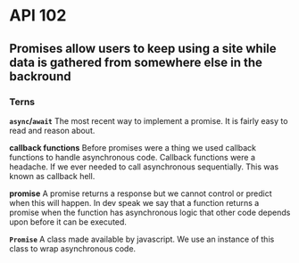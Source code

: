 # API 102
## Promises allow users to keep using a site while data is gathered from somewhere else in the backround

### Terns

**`async`/`await`**
The most recent way to implement a promise. It is fairly easy to read and reason about.

**callback functions**
Before promises were a thing we used callback functions to handle asynchronous code. Callback functions were a headache. If we ever needed to call asynchronous sequentially. This was known as callback hell.

**promise**
A promise returns a response but we cannot control or predict when this will happen. In dev speak we say that a function returns a promise when the function has asynchronous logic that other code depends upon before it can be executed.

**`Promise`**
A class made available by javascript. We use an instance of this class to wrap asynchronous code.